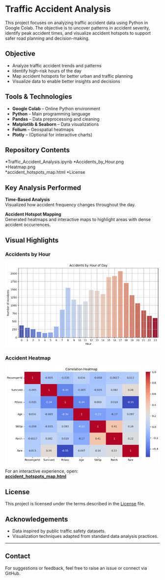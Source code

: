 # Traffic Accident Analysis

This project focuses on analyzing traffic accident data using Python in Google Colab. The objective is to uncover patterns in accident severity, identify peak accident times, and visualize accident hotspots to support safer road planning and decision-making.



##  Objective

- Analyze traffic accident trends and patterns
- Identify high-risk hours of the day
- Map accident hotspots for better urban and traffic planning
- Visualize data to enable better insights and decisions



## Tools & Technologies

- **Google Colab** – Online Python environment
- **Python** – Main programming language
- **Pandas** – Data preprocessing and cleaning
- **Matplotlib & Seaborn** – Data visualizations
- **Folium** – Geospatial heatmaps
- **Plotly** – (Optional for interactive charts)


## Repository Contents
                         
 *Traffic_Accident_Analysis.ipynb
 *Accidents_by_Hour.png      
 *Heatmap.png                
 *accident_hotspots_map.html 
 *License                    



## Key Analysis Performed

 **Time-Based Analysis**  
  Visualized how accident frequency changes throughout the day.

 **Accident Hotspot Mapping**  
  Generated heatmaps and interactive maps to highlight areas with dense accident occurrences.


##  Visual Highlights

###  Accidents by Hour  
![Accidents by Hour](Accidents_by_Hour.png)

###  Accident Heatmap  
![Heatmap](Heatmap.png)

For an interactive experience, open:  
 **[accident_hotspots_map.html](accident_hotspots_map.html)**


##  License

This project is licensed under the terms described in the [License](License) file.



##  Acknowledgements

- Data inspired by public traffic safety datasets.
- Visualization techniques adapted from standard data analysis practices.

---

## Contact

For suggestions or feedback, feel free to raise an issue or connect via GitHub.


